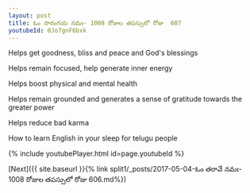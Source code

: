 ```yaml
---
layout: post
title: ఓం సారంగయ నమః- 1008 రోజుల తపస్సులో రోజు  607
youtubeId: 0Jo7gnF6bxk
---
```

 
 
Helps get goodness, bliss and peace and God's blessings
 
Helps remain focused, help generate inner energy 
 
Helps boost physical and mental health 
 
Helps remain grounded and generates a sense of gratitude towards the greater power 
 
Helps reduce bad karma
 
How to learn English in your sleep for telugu people
 
 
 
 


{% include youtubePlayer.html id=page.youtubeId %}
 
[Next]({{ site.baseurl }}{% link split1/_posts/2017-05-04-ఓం తరావే నమః- 1008 రోజుల తపస్సులో రోజు  606.md%})
 
